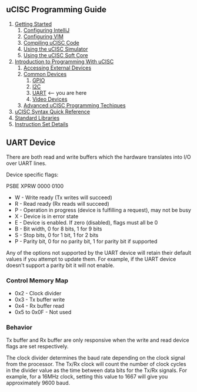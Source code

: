 ## uCISC Programming Guide

1. [Getting Started](1.0_Getting_Started.md)
    1. [Configuring IntelliJ](1.1_Configuring_IntelliJ.md)
    2. [Configuring VIM](1.2_Configuring_VIM.md)
    3. [Compiling uCISC Code](1.3_Compiling_uCISC_Code.md)
    4. [Using the uCISC Simulator](1.4_Simulating_uCISC.md)
    5. [Using the uCISC Soft Core](1.5_Running_uCISC_Soft_Core.md)
2. [Introduction to Programming With uCISC](2.0_Program_With_uCISC.md)
    1. [Accessing External Devices](2.1_Accessing_Devices.md)
    2. [Common Devices](2.2.0_Common_Devices.md)
        1. [GPIO](2.2.1_GPIO_Devices.md)
        2. [I2C](2.2.2_I2C_Devices.md)
        3. [UART](2.2.3_UART_Devices.md) <-- you are here
        4. [Video Devices](2.2.4_Video_Devices.md)
    3. [Advanced uCISC Programming Techiques](2.3_Advanced_Programming_Techniques.md)
3. [uCISC Syntax Quick Reference](3_Syntax_Quick_Reference.md)
4. [Standard Libraries](4_Standard_Libraries.md)
5. [Instruction Set Details](5_Instruction_Set_Details.md)

## UART Device

There are both read and write buffers which the hardware translates into I/O over
UART lines.

Device specific flags:

PSBE XPRW 0000 0100

* W - Write ready (Tx writes will succeed)
* R - Read ready (Rx reads will succeed)
* P - Operation in progress (device is fulfilling a request), may not be busy
* X - Device is in error state
* E - Device is enabled. If zero (disabled), flags must all be 0
* B - Bit width, 0 for 8 bits, 1 for 9 bits
* S - Stop bits, 0 for 1 bit, 1 for 2 bits
* P - Parity bit, 0 for no parity bit, 1 for parity bit if supported

Any of the options not supported by the UART device will retain their default values
if you attempt to update them. For example, if the UART device doesn't support a parity
bit it will not enable.

### Control Memory Map
* 0x2 - Clock divider
* 0x3 - Tx buffer write
* 0x4 - Rx buffer read
* 0x5 to 0x0F - Not used

### Behavior

Tx buffer and Rx buffer are only responsive when the write and read
device flags are set respectively.

The clock divider determines the baud rate depending on the clock signal from the
processor. The Tx/Rx clock will count the number of clock cycles in the divider
value as the time between data bits for the Tx/Rx signals. For example, for a 16MHz
clock, setting this value to 1667 will give you approximately 9600 baud.
